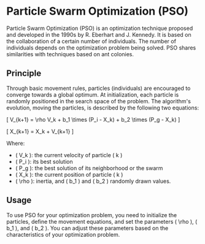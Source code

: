 
# Particle Swarm Optimization (PSO)

Particle Swarm Optimization (PSO) is an optimization technique proposed and developed in the 1990s by R. Eberhart and J. Kennedy. It is based on the collaboration of a certain number of individuals. The number of individuals depends on the optimization problem being solved. PSO shares similarities with techniques based on ant colonies.

## Principle

Through basic movement rules, particles (individuals) are encouraged to converge towards a global optimum. At initialization, each particle is randomly positioned in the search space of the problem. The algorithm's evolution, moving the particles, is described by the following two equations:


\[ V_{k+1} = \rho V_k + b_1 \times (P_i - X_k) + b_2 \times (P_g - X_k) \]

\[ X_{k+1} = X_k + V_{k+1} \]



Where:
- \( V_k \): the current velocity of particle \( k \)
- \( P_i \): its best solution
- \( P_g \): the best solution of its neighborhood or the swarm
- \( X_k \): the current position of particle \( k \)
- \( \rho \): inertia, and \( b_1 \) and \( b_2 \) randomly drawn values.

## Usage

To use PSO for your optimization problem, you need to initialize the particles, define the movement equations, and set the parameters \( \rho \), \( b_1 \), and \( b_2 \). You can adjust these parameters based on the characteristics of your optimization problem.

